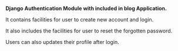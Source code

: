 **Django Authentication Module with included in blog Application.**

It contains facilities for user to create new account and login.

It also includes the facilities for user to reset the forgotten password.

Users can also updates their profile after login.
